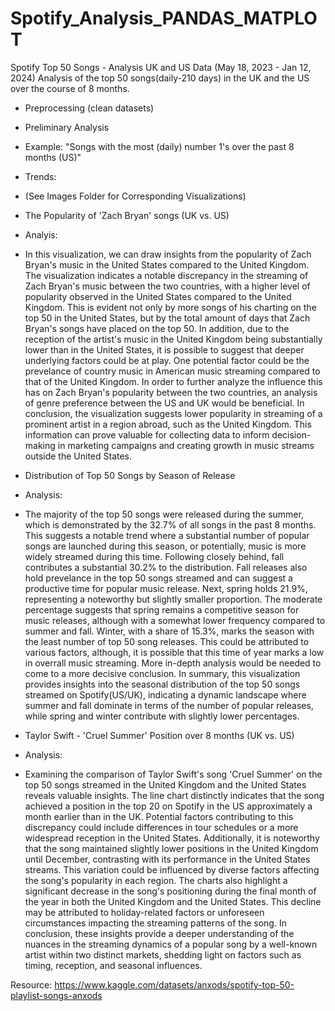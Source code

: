 # Spotify_Analysis_PANDAS_MATPLOT

Spotify Top 50 Songs - Analysis
UK and US Data
(May 18, 2023 - Jan 12, 2024)
Analysis of the top 50 songs(daily-210 days) in the UK and the US over the course of 8 months.

- Preprocessing (clean datasets)
  
- Preliminary Analysis
- Example: "Songs with the most (daily) number 1's over the past 8 months (US)"
  
- Trends:
- (See Images Folder for Corresponding Visualizations)
  
- The Popularity of 'Zach Bryan' songs (UK vs. US)
- Analyis:
- In this visualization, we can draw insights from the popularity of Zach Bryan's music in the United States compared to the United Kingdom. The visualization indicates a notable discrepancy in the streaming of Zach Bryan's music between the two countries, with a higher level of popularity observed in the United States compared to the United Kingdom. This is evident not only by more songs of his charting on the top 50 in the United States, but by the total amount of days that Zach Bryan's songs have placed on the top 50.
In addition, due to the reception of the artist's music in the United Kingdom being substantially lower than in the United States, it is possible to suggest that deeper underlying factors could be at play. One potential factor could be the prevelance of country music in American music streaming compared to that of the United Kingdom. In order to further analyze the influence this has on Zach Bryan's popularity between the two countries, an analysis of genre preference between the US and UK would be beneficial.
In conclusion, the visualization suggests lower popularity in streaming of a prominent artist in a region abroad, such as the United Kingdom. This information can prove valuable for collecting data to inform decision-making in marketing campaigns and creating growth in music streams outside the United States.

- Distribution of Top 50 Songs by Season of Release
- Analysis:
- The majority of the top 50 songs were released during the summer, which is demonstrated by the 32.7% of all songs in the past 8 months. This suggests a notable trend where a substantial number of popular songs are launched during this season, or potentially, music is more widely streamed during this time.
Following closely behind, fall contributes a substantial 30.2% to the distribution. Fall releases also hold prevelance in the top 50 songs streamed and can suggest a productive time for popular music release.
Next, spring holds 21.9%, representing a noteworthy but slightly smaller proportion. The moderate percentage suggests that spring remains a competitive season for music releases, although with a somewhat lower frequency compared to summer and fall.
Winter, with a share of 15.3%, marks the season with the least number of top 50 song releases. This could be attributed to various factors, although, it is possible that this time of year marks a low in overrall music streaming. More in-depth analysis would be needed to come to a more decisive conclusion.
In summary, this visualization provides insights into the seasonal distribution of the top 50 songs streamed on Spotify(US/UK), indicating a dynamic landscape where summer and fall dominate in terms of the number of popular releases, while spring and winter contribute with slightly lower percentages.

- Taylor Swift - 'Cruel Summer' Position over 8 months (UK vs. US)
- Analysis:
- Examining the comparison of Taylor Swift's song 'Cruel Summer' on the top 50 songs streamed in the United Kingdom and the United States reveals valuable insights. The line chart distinctly indicates that the song achieved a position in the top 20 on Spotify in the US approximately a month earlier than in the UK. Potential factors contributing to this discrepancy could include differences in tour schedules or a more widespread reception in the United States.
Additionally, it is noteworthy that the song maintained slightly lower positions in the United Kingdom until December, contrasting with its performance in the United States streams. This variation could be influenced by diverse factors affecting the song's popularity in each region.
The charts also highlight a significant decrease in the song's positioning during the final month of the year in both the United Kingdom and the United States. This decline may be attributed to holiday-related factors or unforeseen circumstances impacting the streaming patterns of the song.
In conclusion, these insights provide a deeper understanding of the nuances in the streaming dynamics of a popular song by a well-known artist within two distinct markets, shedding light on factors such as timing, reception, and seasonal influences.

Resource: https://www.kaggle.com/datasets/anxods/spotify-top-50-playlist-songs-anxods 



